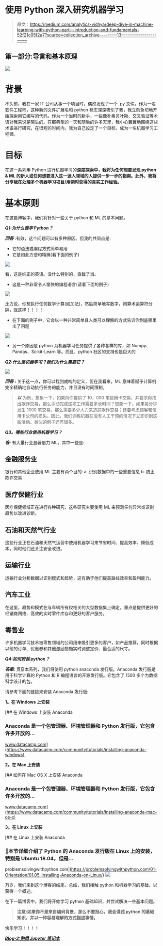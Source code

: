 # 使用 Python 深入研究机器学习

> 原文：<https://medium.com/analytics-vidhya/deep-dive-in-machine-learning-with-python-part-i-introduction-and-fundamentals-52f21c05f2a7?source=collection_archive---------13----------------------->

## 第一部分:导言和基本原理

![](img/d7694d31df814abd3534f90c48c15cb3.png)

# 背景

不久前，我在一家 IT 公司从事一个项目时，偶然发现了一个. py 文件。作为一名软件工程师，这种新的文件扩展名和 python 标志深深吸引了我，我立刻急切地开始探索用它编写的代码。作为一个当时的新手，一些像朴素贝叶斯、交叉验证等术语对我来说是陌生的。在那典型的一天和随后的许多天里，我小心翼翼地围绕这些术语进行研究，在很短的时间内，我为自己设定了一个目标，成为一名机器学习工程师。

# 目标

在这一系列用 Python 进行机器学习的**深度探索中，我将为任何想要发现 python & ML 的新人或任何想要进入这一迷人领域的人提供一步一步的指南。此外，我将分享我在处理多个机器学习项目/用例时获得的真实工作经验。**

# 基本原则

在这篇博客中，我们将针对一些关于 python 和 ML 的基本问题。

***Q1:为什么要学 Python？***

***回答*** :有效，这个问题可以有多种原因。但我的共同点是:

*   它的语法或编程方式简单易用
*   它是如此方便和精确(看下面的例子)

![](img/5bf4b7e33d2402bec9a7513d53723ce6.png)

看，这是纯正的英语。没什么特别的，直截了当。

*   这是一种非常令人愉快的编程语言(请看下面的例子)

![](img/8ff26a0698e16de947035f06264d0670.png)

比方说，你想执行任何数学计算(如加法)，然后简单地写数字，用算术运算符分隔，就这样！！！！

*   在下面的例子中，它会以一种非常简单且人类可以理解的方式告诉你到底哪里出了问题

![](img/c0e893453b0038e00c1ed48348c6aaea.png)

*   另一个原因是 python 为机器学习任务提供了各种各样的库，如 Numpy、Pandas、Scikit-Learn 等。而且，python 社区的支持也是巨大的

***Q2:什么是机器学习？我们为什么需要它？***

![](img/b9147fbc51b1113f0bfaeecbed98af87.png)

***回答* :** 关于这一点，你可以找到成吨的定义，但在我看来，ML 意味着赋予计算机完全精确地自动执行任务的能力，并且没有时间限制。

> ***以*** 为例，想象一下，如果向你提供了 10，000 笔信用卡交易，并要求你找出欺诈交易，那么手动完成这项工作需要多长时间？想象一下，如果每分钟发生 1000 笔交易，那么需要多少人力来追踪欺诈交易；还要考虑顾客和信用卡公司的损失。因此，我们训练机器在没有人工干预的情况下立即识别这些活动。类似的例子还有很多。

***Q3。哪些行业使用机器学习？***

***答:*** 有大量行业显著借力 ML。其中一些是:

## 金融服务业

银行和其他企业使用 ML 主要有两个目的:
a .识别数据中的一些重要信息
b .防止欺诈交易

## 医疗保健行业

医疗保健领域正在进行各种研究，这些研究主要使用 ML 来预测任何异常或识别趋势以改进诊断。

## 石油和天然气行业

这些行业正在石油和天然气运营中使用机器学习来节省时间、提高效率、降低成本，同时他们还关注安全改进。

## 运输行业

运输行业分析数据以识别模式和趋势，这有助于他们提高路线效率和盈利能力。

## 汽车工业

在这里，趋势和模式在与车辆所有权相关的大型数据集上确定，重点是提供更好的经销商网络、高效的实时零件库存和更好的客户服务。

## 零售业

许多机器学习技术被零售领域的公司用来吸引更多的客户，如产品推荐，同时根据以前的订单、优惠券和其他激励措施实时调整定价、最合适的尺寸。

***Q4:如何安装 python？***

***答案:*** 贯穿本系列，我们将使用 python anaconda 发行版。Anaconda 发行版是用于科学计算的 Python 和 R 编程语言的开源发行版。它包含了 1500 多个为数据科学设计的包。

请参考下面的链接来安装 Anaconda 发行版:

**1。在 Windows 上安装**

[](https://www.datacamp.com/community/tutorials/installing-anaconda-windows) [## 在 Windows 上安装 Anaconda

### Anaconda 是一个包管理器、环境管理器和 Python 发行版，它包含许多开放的…

www.datacamp.com](https://www.datacamp.com/community/tutorials/installing-anaconda-windows) 

**2。在 Mac 上安装**

[](https://www.datacamp.com/community/tutorials/installing-anaconda-mac-os-x) [## 如何在 Mac OS X 上安装 Anaconda

### Anaconda 是一个包管理器、环境管理器和 Python 发行版，它包含许多开放的…

www.datacamp.com](https://www.datacamp.com/community/tutorials/installing-anaconda-mac-os-x) 

**3。在 Linux 上安装**

 [## 在 Linux 上安装 Anaconda

### 本节详细介绍了 Python 的 Anaconda 发行版在 Linux 上的安装，特别是 Ubuntu 18.04，但是…

problemsolvingwithpython.com](https://problemsolvingwithpython.com/01-Orientation/01.05-Installing-Anaconda-on-Linux/) ![](img/247741b59b2daf9d27f96f8368966be0.png)

万岁，我们来到这个博客的结尾，总结，我们接触 python 和机器学习的基础，以获得一个概述。

在下一篇博客中，我们将开始学习 python 基础知识，并尝试解决一些基本问题。

> **注意:如果你不是来自编码背景，那么不要担心，我会讲述 python 的基础知识，并以一种容易理解的方式描述事情。**

快乐学习！！！！

[***Blog-2:熟悉 Jupyter 笔记本***](/analytics-vidhya/deep-dive-in-machine-learning-with-python-part-ii-getting-familiar-with-jupyter-notebook-b3f0bffbb73b?source=your_stories_page---------------------------)